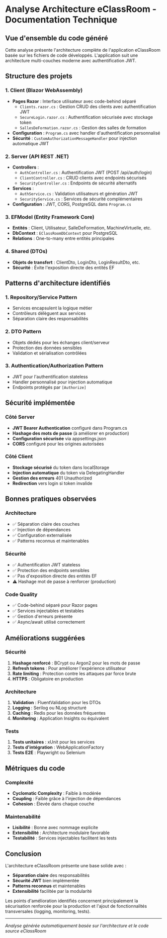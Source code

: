 # Analyse Architecture eClassRoom - Documentation Technique

## Vue d'ensemble du code généré

Cette analyse présente l'architecture complète de l'application eClassRoom basée sur les fichiers de code développés. L'application suit une architecture multi-couches moderne avec authentification JWT.

## Structure des projets

### 1. Client (Blazor WebAssembly)
- **Pages Razor** : Interface utilisateur avec code-behind séparé
  - `Clients.razor.cs` : Gestion CRUD des clients avec authentification JWT
  - `SecureLogin.razor.cs` : Authentification sécurisée avec stockage token
  - `SallesDeFormation.razor.cs` : Gestion des salles de formation
- **Configuration** : `Program.cs` avec handler d'authentification personnalisé
- **Sécurité** : `CustomAuthorizationMessageHandler` pour injection automatique JWT

### 2. Server (API REST .NET)
- **Controllers** :
  - `AuthController.cs` : Authentification JWT (POST /api/auth/login)
  - `ClientController.cs` : CRUD clients avec endpoints sécurisés
  - `SecurityController.cs` : Endpoints de sécurité alternatifs
- **Services** :
  - `AuthService.cs` : Validation utilisateurs et génération JWT
  - `SecurityService.cs` : Services de sécurité complémentaires
- **Configuration** : JWT, CORS, PostgreSQL dans `Program.cs`

### 3. EFModel (Entity Framework Core)
- **Entités** : Client, Utilisateur, SalleDeFormation, MachineVirtuelle, etc.
- **DbContext** : `EClassRoomDbContext` pour PostgreSQL
- **Relations** : One-to-many entre entités principales

### 4. Shared (DTOs)
- **Objets de transfert** : ClientDto, LoginDto, LoginResultDto, etc.
- **Sécurité** : Évite l'exposition directe des entités EF

## Patterns d'architecture identifiés

### 1. Repository/Service Pattern
- Services encapsulent la logique métier
- Contrôleurs délèguent aux services
- Séparation claire des responsabilités

### 2. DTO Pattern
- Objets dédiés pour les échanges client/serveur
- Protection des données sensibles
- Validation et sérialisation contrôlées

### 3. Authentication/Authorization Pattern
- JWT pour l'authentification stateless
- Handler personnalisé pour injection automatique
- Endpoints protégés par `[Authorize]`

## Sécurité implémentée

### Côté Server
- **JWT Bearer Authentication** configuré dans Program.cs
- **Hashage des mots de passe** (à améliorer en production)
- **Configuration sécurisée** via appsettings.json
- **CORS** configuré pour les origines autorisées

### Côté Client
- **Stockage sécurisé** du token dans localStorage
- **Injection automatique** du token via DelegatingHandler
- **Gestion des erreurs** 401 Unauthorized
- **Redirection** vers login si token invalide

## Bonnes pratiques observées

### Architecture
- ✅ Séparation claire des couches
- ✅ Injection de dépendances
- ✅ Configuration externalisée
- ✅ Patterns reconnus et maintenables

### Sécurité
- ✅ Authentification JWT stateless
- ✅ Protection des endpoints sensibles
- ✅ Pas d'exposition directe des entités EF
- ⚠️ Hashage mot de passe à renforcer (production)

### Code Quality
- ✅ Code-behind séparé pour Razor pages
- ✅ Services injectables et testables
- ✅ Gestion d'erreurs présente
- ✅ Async/await utilisé correctement

## Améliorations suggérées

### Sécurité
1. **Hashage renforcé** : BCrypt ou Argon2 pour les mots de passe
2. **Refresh tokens** : Pour améliorer l'expérience utilisateur
3. **Rate limiting** : Protection contre les attaques par force brute
4. **HTTPS** : Obligatoire en production

### Architecture
1. **Validation** : FluentValidation pour les DTOs
2. **Logging** : Serilog ou NLog structuré
3. **Caching** : Redis pour les données fréquentes
4. **Monitoring** : Application Insights ou équivalent

### Tests
1. **Tests unitaires** : xUnit pour les services
2. **Tests d'intégration** : WebApplicationFactory
3. **Tests E2E** : Playwright ou Selenium

## Métriques du code

### Complexité
- **Cyclomatic Complexity** : Faible à modérée
- **Coupling** : Faible grâce à l'injection de dépendances
- **Cohesion** : Élevée dans chaque couche

### Maintenabilité
- **Lisibilité** : Bonne avec nommage explicite
- **Extensibilité** : Architecture modulaire favorable
- **Testabilité** : Services injectables facilitent les tests

## Conclusion

L'architecture eClassRoom présente une base solide avec :
- **Séparation claire** des responsabilités
- **Sécurité JWT** bien implémentée
- **Patterns reconnus** et maintenables
- **Extensibilité** facilitée par la modularité

Les points d'amélioration identifiés concernent principalement la sécurisation renforcée pour la production et l'ajout de fonctionnalités transversales (logging, monitoring, tests).

---
*Analyse générée automatiquement basée sur l'architecture et le code source eClassRoom*
